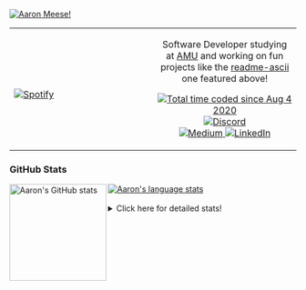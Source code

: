 [![Aaron Meese!](https://user-images.githubusercontent.com/17814535/88975338-a2aabf00-d27f-11ea-963f-8a19608716b4.png)](https://github.com/ajmeese7/readme-ascii "README ASCII")

<!-- Modified from project here: https://github.com/novatorem/novatorem -->
<table width="100%"> 
  <tr>
  <td width="50%">
      
&nbsp; <br> [![Spotify](https://ajmeese7.vercel.app/api/spotify)](https://open.spotify.com/user/ajmeese)

  </td>
  <td width="50%">
    <p align="center">
    Software Developer studying at <a href="https://www.amu.apus.edu/">AMU</a> and working on fun 
    projects like the <a href="https://github.com/ajmeese7/readme-ascii">readme-ascii</a> one featured above!
    </p>
    <p align="center">
      <a href="https://wakatime.com/@f726891d-3b02-46cd-9b60-e8c59f9e2b14">
        <img src="https://wakatime.com/badge/user/f726891d-3b02-46cd-9b60-e8c59f9e2b14.svg" alt="Total time coded since Aug 4 2020" title="WakaTime" />
      </a>
      <a href="http://link.aaronmeese.com/discord">
        <img src="https://img.shields.io/badge/discord-ajmeese7%234835-369?style=flat-square&logo=discord&logoColor=white&color=purple" alt="Discord" title="Discord">
      </a>
      <br />
      <a href="https://link.aaronmeese.com/medium">
        <img src="https://img.shields.io/badge/medium-ajmeese7-1DB954?style=flat-square&logo=medium&logoColor=white" alt="Medium" title="Medium">
      </a>
      <a href="https://link.aaronmeese.com/linkedin">
        <img src="https://img.shields.io/badge/linkedIn-aaronmeese-1DB954?style=flat-square&logo=linkedin&logoColor=white&color=blue" alt="LinkedIn" title="LinkedIn">
      </a>
    </p>
  </td>

</table>

[//]: <> (The `&nbsp;` is to have Aphelion take up more space)

### GitHub Stats ###

<a href="https://profile-summary-for-github.com/user/ajmeese7">
  <img align="left" height="170px" src="https://github-readme-stats.vercel.app/api?username=ajmeese7&show_icons=true&line_height=27&count_private=true" alt="Aaron's GitHub stats"/>
  <img src="https://github-readme-stats.vercel.app/api/top-langs/?username=ajmeese7&hide_langs_below=5&layout=compact" alt="Aaron's language stats"/>
</a>

<br />
<br />
<details>
<summary>Click here for detailed stats!</summary>

### :zap: Recent Activity
<!--START_SECTION:activity-->
1. 💪 Opened PR [#554](https://github.com/dendronhq/dendron-site/pull/554) in [dendronhq/dendron-site](https://github.com/dendronhq/dendron-site)
2. 💪 Opened PR [#553](https://github.com/dendronhq/dendron-site/pull/553) in [dendronhq/dendron-site](https://github.com/dendronhq/dendron-site)
3. 💪 Opened PR [#552](https://github.com/dendronhq/dendron-site/pull/552) in [dendronhq/dendron-site](https://github.com/dendronhq/dendron-site)
4. ❗️ Opened issue [#8100](https://github.com/newrelic/docs-website/issues/8100) in [newrelic/docs-website](https://github.com/newrelic/docs-website)
5. 🗣 Commented on [#1877](https://github.com/microsoft/rushstack/issues/1877) in [microsoft/rushstack](https://github.com/microsoft/rushstack)
<!--END_SECTION:activity-->

### 🧐 Waka Stats
<!--START_SECTION:waka-->
![Code Time](http://img.shields.io/badge/Code%20Time-1%2C084%20hrs%2012%20mins-blue)

**🐱 My GitHub Data** 

> 🏆 866 Contributions in the Year 2022
 > 
> 📦 341.3 kB Used in GitHub's Storage 
 > 
> 💼 Opted to Hire
 > 
> 📜 82 Public Repositories 
 > 
> 🔑 29 Private Repositories  
 > 
**I'm an Early 🐤** 

```text
🌞 Morning    186 commits    █████░░░░░░░░░░░░░░░░░░░░   21.5% 
🌆 Daytime    331 commits    █████████░░░░░░░░░░░░░░░░   38.27% 
🌃 Evening    337 commits    █████████░░░░░░░░░░░░░░░░   38.96% 
🌙 Night      11 commits     ░░░░░░░░░░░░░░░░░░░░░░░░░   1.27%

```
📅 **I'm Most Productive on Sunday** 

```text
Monday       118 commits    ███░░░░░░░░░░░░░░░░░░░░░░   13.64% 
Tuesday      130 commits    ███░░░░░░░░░░░░░░░░░░░░░░   15.03% 
Wednesday    104 commits    ███░░░░░░░░░░░░░░░░░░░░░░   12.02% 
Thursday     112 commits    ███░░░░░░░░░░░░░░░░░░░░░░   12.95% 
Friday       90 commits     ██░░░░░░░░░░░░░░░░░░░░░░░   10.4% 
Saturday     138 commits    ████░░░░░░░░░░░░░░░░░░░░░   15.95% 
Sunday       173 commits    █████░░░░░░░░░░░░░░░░░░░░   20.0%

```


📊 **This Week I Spent My Time On** 

```text
⌚︎ Time Zone: America/New_York

💬 Programming Languages: 
Bash                     5 hrs 31 mins       ██████████░░░░░░░░░░░░░░░   43.24% 
Other                    1 hr 58 mins        ████░░░░░░░░░░░░░░░░░░░░░   15.53% 
YAML                     1 hr 49 mins        ███░░░░░░░░░░░░░░░░░░░░░░   14.33% 
Markdown                 1 hr 34 mins        ███░░░░░░░░░░░░░░░░░░░░░░   12.29% 
JSON                     1 hr                ██░░░░░░░░░░░░░░░░░░░░░░░   7.84%

🐱‍💻 Projects: 
zork                     5 hrs 39 mins       ███████████░░░░░░░░░░░░░░   44.34% 
modernreforms.org        1 hr 48 mins        ███░░░░░░░░░░░░░░░░░░░░░░   14.22% 
aaronmeese.com           1 hr 46 mins        ███░░░░░░░░░░░░░░░░░░░░░░   13.95% 
classic-discord-webhook  55 mins             █░░░░░░░░░░░░░░░░░░░░░░░░   7.26% 
raspberrypi              54 mins             █░░░░░░░░░░░░░░░░░░░░░░░░   7.11%

```

**I Mostly Code in JavaScript** 

```text
JavaScript               32 repos            ████████████░░░░░░░░░░░░░   49.23% 
HTML                     9 repos             ███░░░░░░░░░░░░░░░░░░░░░░   13.85% 
Python                   5 repos             ██░░░░░░░░░░░░░░░░░░░░░░░   7.69% 
Java                     4 repos             █░░░░░░░░░░░░░░░░░░░░░░░░   6.15% 
CSS                      3 repos             █░░░░░░░░░░░░░░░░░░░░░░░░   4.62%

```



 Last Updated on 20/06/2022 00:06:38 UTC
<!--END_SECTION:waka-->
</details>
